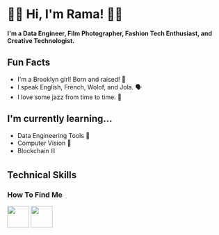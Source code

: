 # 👋🏽 Hi, I'm Rama! 👋🏽

**I'm a Data Engineer, Film Photographer, Fashion Tech Enthusiast, and Creative Technologist.**

## Fun Facts
* I'm a Brooklyn girl! Born and raised! 🗽
* I speak English, French, Wolof, and Jola. 🗣️
* I love some jazz from time to time. 🎷

## I'm currently learning...
* Data Engineering Tools 🧰
* Computer Vision 🤖
* Blockchain ⛓

## Technical Skills



### How To Find Me
<a href="https://cmdshftrama.github.io/"><img height="50" src="https://cdn2.iconfinder.com/data/icons/social-media-solid-2/32/Website-512.png"></a>
<a href="https://www.linkedin.com/in/rysonko/"><img height="50" src="https://cdn2.iconfinder.com/data/icons/social-media-2285/512/1_Linkedin_unofficial_colored_svg-512.png"></a>


<!--
**cmdshftrama/cmdshftrama** is a ✨ _special_ ✨ repository because its `README.md` (this file) appears on your GitHub profile.

Here are some ideas to get you started:

- 🔭 I’m currently working on ...
- 🌱 I’m currently learning ...
- 👯 I’m looking to collaborate on ...
- 🤔 I’m looking for help with ...
- 💬 Ask me about ...
- 📫 How to reach me: ...
- 😄 Pronouns: ...
- ⚡ Fun fact: ...
-->
